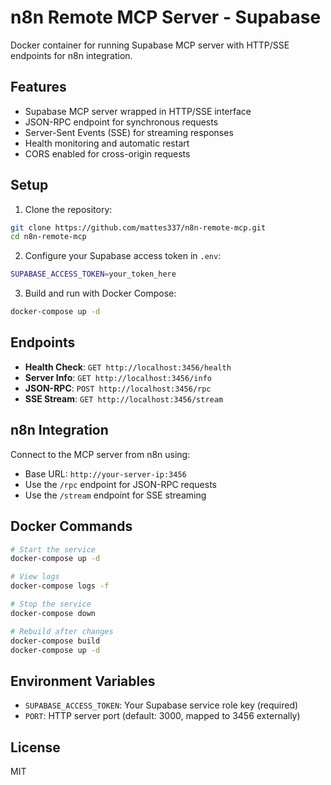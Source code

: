 # n8n Remote MCP Server - Supabase

Docker container for running Supabase MCP server with HTTP/SSE endpoints for n8n integration.

## Features

- Supabase MCP server wrapped in HTTP/SSE interface
- JSON-RPC endpoint for synchronous requests
- Server-Sent Events (SSE) for streaming responses
- Health monitoring and automatic restart
- CORS enabled for cross-origin requests

## Setup

1. Clone the repository:
```bash
git clone https://github.com/mattes337/n8n-remote-mcp.git
cd n8n-remote-mcp
```

2. Configure your Supabase access token in `.env`:
```bash
SUPABASE_ACCESS_TOKEN=your_token_here
```

3. Build and run with Docker Compose:
```bash
docker-compose up -d
```

## Endpoints

- **Health Check**: `GET http://localhost:3456/health`
- **Server Info**: `GET http://localhost:3456/info`
- **JSON-RPC**: `POST http://localhost:3456/rpc`
- **SSE Stream**: `GET http://localhost:3456/stream`

## n8n Integration

Connect to the MCP server from n8n using:
- Base URL: `http://your-server-ip:3456`
- Use the `/rpc` endpoint for JSON-RPC requests
- Use the `/stream` endpoint for SSE streaming

## Docker Commands

```bash
# Start the service
docker-compose up -d

# View logs
docker-compose logs -f

# Stop the service
docker-compose down

# Rebuild after changes
docker-compose build
docker-compose up -d
```

## Environment Variables

- `SUPABASE_ACCESS_TOKEN`: Your Supabase service role key (required)
- `PORT`: HTTP server port (default: 3000, mapped to 3456 externally)

## License

MIT